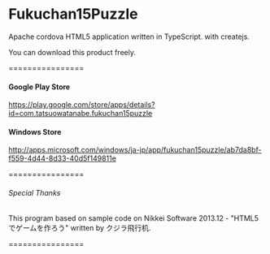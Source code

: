 Fukuchan15Puzzle
================

Apache cordova HTML5 application written in TypeScript. with createjs.

You can download this product freely.

================

#### Google Play Store
https://play.google.com/store/apps/details?id=com.tatsuowatanabe.fukuchan15puzzle

#### Windows Store
http://apps.microsoft.com/windows/ja-jp/app/fukuchan15puzzle/ab7da8bf-f559-4d44-8d33-40d5f149811e

================
###### Special Thanks
This program based on sample code on Nikkei Software 2013.12 - "HTML5でゲームを作ろう" written by クジラ飛行机.

================
